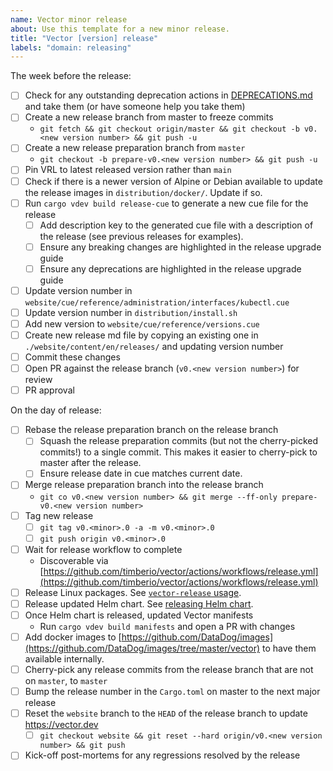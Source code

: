 ```yaml
---
name: Vector minor release
about: Use this template for a new minor release.
title: "Vector [version] release"
labels: "domain: releasing"
---
```


The week before the release:

- [ ] Check for any outstanding deprecation actions in [DEPRECATIONS.md](docs/DEPRECATIONS.md) and
      take them (or have someone help you take them)
- [ ] Create a new release branch from master to freeze commits
  - `git fetch && git checkout origin/master && git checkout -b v0.<new version number> && git push -u`
- [ ] Create a new release preparation branch from `master`
  - `git checkout -b prepare-v0.<new version number> && git push -u`
- [ ] Pin VRL to latest released version rather than `main`
- [ ] Check if there is a newer version of Alpine or Debian available to update the release images
      in `distribution/docker/`. Update if so.
- [ ] Run `cargo vdev build release-cue` to generate a new cue file for the release
  - [ ] Add description key to the generated cue file with a description of the release (see
        previous releases for examples).
  - [ ] Ensure any breaking changes are highlighted in the release upgrade guide
  - [ ] Ensure any deprecations are highlighted in the release upgrade guide
- [ ] Update version number in `website/cue/reference/administration/interfaces/kubectl.cue`
- [ ] Update version number in `distribution/install.sh`
- [ ] Add new version to `website/cue/reference/versions.cue`
- [ ] Create new release md file by copying an existing one in `./website/content/en/releases/` and
      updating version number
- [ ] Commit these changes
- [ ] Open PR against the release branch (`v0.<new version number>`) for review
- [ ] PR approval

On the day of release:

- [ ] Rebase the release preparation branch on the release branch
    - [ ] Squash the release preparation commits (but not the cherry-picked commits!) to a single
        commit. This makes it easier to cherry-pick to master after the release. 
    - [ ] Ensure release date in cue matches current date.
- [ ] Merge release preparation branch into the release branch
    - `git co v0.<new version number> && git merge --ff-only prepare-v0.<new version number>`
- [ ] Tag new release
  - [ ] `git tag v0.<minor>.0 -a -m v0.<minor>.0`
  - [ ] `git push origin v0.<minor>.0`
- [ ] Wait for release workflow to complete
  - Discoverable via [https://github.com/timberio/vector/actions/workflows/release.yml](https://github.com/timberio/vector/actions/workflows/release.yml)
- [ ] Release Linux packages. See [`vector-release` usage](https://github.com/DataDog/vector-release#usage).
- [ ] Release updated Helm chart. See [releasing Helm chart](https://github.com/vectordotdev/helm-charts#releasing).
- [ ] Once Helm chart is released, updated Vector manifests
    - Run `cargo vdev build manifests` and open a PR with changes
- [ ] Add docker images to [https://github.com/DataDog/images](https://github.com/DataDog/images/tree/master/vector) to have them available internally.
- [ ] Cherry-pick any release commits from the release branch that are not on `master`, to `master`
- [ ] Bump the release number in the `Cargo.toml` on master to the next major release
- [ ] Reset the `website` branch to the `HEAD` of the release branch to update https://vector.dev
  - [ ] `git checkout website && git reset --hard origin/v0.<new version number> && git push`
- [ ] Kick-off post-mortems for any regressions resolved by the release
